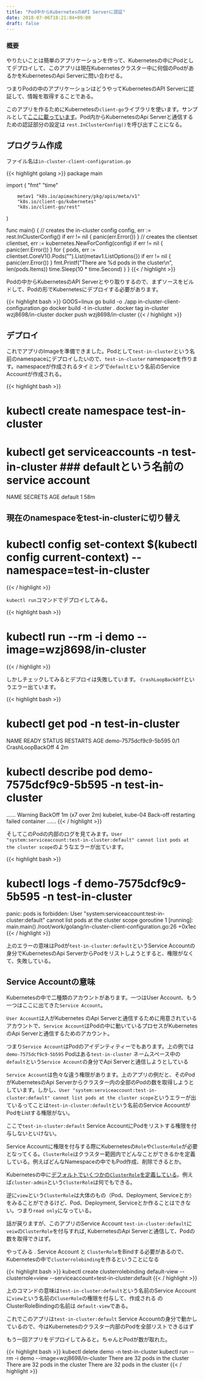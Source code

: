 ```yaml
---
title: "Pod中からKubernetesのAPI Serverに認証"
date: 2018-07-06T18:21:04+09:00
draft: false
---
```


### 概要
やりたいことは簡単のアプリケーションを作って、Kubernetesの中にPodとしてデプロイして、このアプリは現在Kubernetesクラスター中に何個のPodがあるかをKubernetesのApi Serverに問い合わせる。

つまりPodの中のアプリケーションはどうやってKubernetesのAPI Serverに認証して、情報を取得することである。

このアプリを作るためにKubernetesの`client-go`ライブラリを使います。サンプルとして[ここに載っています](https://github.com/kubernetes/client-go/blob/master/examples/in-cluster-client-configuration/main.go)。Pod内からKubernetesのApi Serverと通信するための認証部分の設定は `rest.InClusterConfig()`を呼び出すことになる。

## プログラム作成

ファイル名は`in-cluster-client-configuration.go`

{{< highlight golang >}}
package main

import (
        "fmt"
        "time"

        metav1 "k8s.io/apimachinery/pkg/apis/meta/v1"
        "k8s.io/client-go/kubernetes"
        "k8s.io/client-go/rest"
)

func main() {
        // creates the in-cluster config
        config, err := rest.InClusterConfig()
        if err != nil {
                panic(err.Error())
        }
        // creates the clientset
        clientset, err := kubernetes.NewForConfig(config)
        if err != nil {
                panic(err.Error())
        }
        for {
                pods, err := clientset.CoreV1().Pods("").List(metav1.ListOptions{})
                if err != nil {
                        panic(err.Error())
                }
                fmt.Printf("There are %d pods in the cluster\n", len(pods.Items))
                time.Sleep(10 * time.Second)
        }
}
{{< / highlight >}}

Podの中からKubernetesのAPI Serverとやり取りするので、まずソースをビルドして、Podの形でKubernetesにデプロイする必要があります。

{{< highlight bash >}}
GOOS=linux go build -o ./app  in-cluster-client-configuration.go
docker build -t in-cluster .
docker tag in-cluster wzj8698/in-cluster
docker push wzj8698/in-cluster
{{< / highlight >}}


## デプロイ

これでアプリのImageを準備できました。Podとして`test-in-cluster`という名前のnamespaceにデプロイしたいので、`test-in-cluster` namespaceを作ります。namespaceが作成されるタイミングで`default`という名前のService Accountが作成される。


{{< highlight bash >}}
# kubectl create namespace test-in-cluster 

# kubectl get serviceaccounts -n test-in-cluster ### defaultという名前のservice account
NAME      SECRETS   AGE
default   1         58m


## 現在のnamespaceをtest-in-clusterに切り替え
# kubectl config set-context $(kubectl config current-context) --namespace=test-in-cluster 
{{< / highlight >}}

`kubectl run`コマンドでデプロイしてみる。


{{< highlight bash >}}
# kubectl run --rm -i demo  --image=wzj8698/in-cluster
{{< / highlight >}}

しかしチェックしてみるとデプロイは失敗しています。
`CrashLoopBackOff`というエラー出ています。

{{< highlight bash >}}
# kubectl get pod -n test-in-cluster
NAME                    READY     STATUS             RESTARTS   AGE
demo-7575dcf9c9-5b595   0/1       CrashLoopBackOff   4          2m


# kubectl describe pod demo-7575dcf9c9-5b595 -n test-in-cluster
......
  Warning  BackOff                1m (x7 over 2m)  kubelet, kube-04   Back-off restarting failed container
......
{{< / highlight >}}

そしてこのPodの内部のログを見てみます。`User "system:serviceaccount:test-in-cluster:default" cannot list pods at the cluster scope`のようなエラーが出ています。

{{< highlight bash >}}
# kubectl logs -f demo-7575dcf9c9-5b595 -n test-in-cluster
panic: pods is forbidden: User "system:serviceaccount:test-in-cluster:default" cannot list pods at the cluster scope
goroutine 1 [running]:
main.main()
        /root/work/golang/in-cluster-client-configuration.go:26 +0x1ec
{{< / highlight >}}

上のエラーの意味はPodが`test-in-cluster:default`というService Accountの身分でKubernetesのApi ServerからPodをリストしようとすると、権限がなくて、失敗している。


## Service Accountの意味

Kubernetesの中で二種類のアカウントがあります。一つはUser Account、もう一つはここに出てきた`Service Account`。

`User Account`は人がKubernetes のApi Serverと通信するために用意されているアカウントで、`Service Account`はPodの中に動いているプロセスがKubernetes のApi Serverと通信するためのアカウント。

つまり`Service Account`はPodのアイデンティティーでもあります。上の例では`demo-7575dcf9c9-5b595` Podはある`test-in-cluster` ネームスペース中の`default`という`Service Account`の身分でApi Serverと通信しようとしている

`Service Account`は色々な違う権限があります。上のアプリの例だと、そのPodがKubernetesのApi Serverからクラスター内の全部のPodの数を取得しようとしています。しかし、`User "system:serviceaccount:test-in-cluster:default" cannot list pods at the cluster scope`というエラーが出ているってことは`test-in-cluster:default`という名前のService AccountがPodをListする権限がない。

ここで`test-in-cluster:default`  Service AccountにPodをリストする権限を付与しないといけない。


Service Accountに権限を付与する際にKubernetesの`Role`や`ClusterRole`が必要となってくる。`ClusterRole`はクラスター範囲内でどんなことができるかを定義している。例えばどんなNamespaceの中でもPod作成、削除できるとか。

Kubernetesの中に[デフォルトでいくつかの`ClusterRole`を定義している](https://kubernetes.io/docs/reference/access-authn-authz/rbac/#default-roles-and-role-bindings)。例えば`cluster-admin`という`ClusterRole`は何でもできる。

逆に`view`という`ClusterRole`は大体のもの（Pod、Deployment, Serviceとか）をみることができるけど、Pod、Deployment, Serviceとか作ることはできない。つまり`read only`になっている。


話が戻りますが、このアプリのService Account `test-in-cluster:default`に`veiw`の`ClusterRole`を付与すれば, KubernetesのApi Serverと通信して、Podの数を取得できはず。

やってみる . Service Account と `ClusterRole`をBindする必要があるので、Kubernetesの中で`clusterrolebinding`を作るということになる

{{< highlight bash >}}
kubectl create clusterrolebinding default-view --clusterrole=view --serviceaccount=test-in-cluster:default
{{< / highlight >}}

上のコマンドの意味は`test-in-cluster:default`という名前のService Accountに`view`という名前の`CluserRole`の権限を付与して、作成される のClusterRoleBindingの名前は `default-view`である。

これでこのアプリは`test-in-cluster:default` Service Accountの身分で動かしているので、今はKubernetesのクラスター内部のPodを全部リストできるはず

もう一回アプリをデプロイしてみると。ちゃんとPodが数が取れた。


{{< highlight bash >}}
kubectl delete demo -n test-in-cluster
kubectl run --rm -i demo  --image=wzj8698/in-cluster
There are 32 pods in the cluster
There are 32 pods in the cluster
There are 32 pods in the cluster
{{< / highlight >}}

